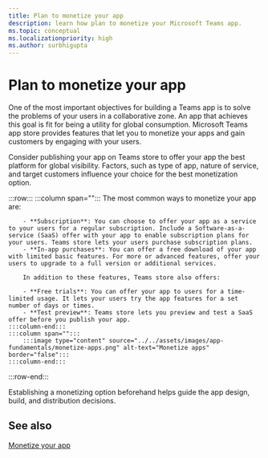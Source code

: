 ```yaml
---
title: Plan to monetize your app
description: learn how plan to monetize your Microsoft Teams app.
ms.topic: conceptual
ms.localizationpriority: high
ms.author: surbhigupta
---
```

# Plan to monetize your app

One of the most important objectives for building a Teams app is to solve the problems of your users in a collaborative zone. An app that achieves this goal is fit for being a utility for global consumption. Microsoft Teams app store provides features that let you to monetize your apps and gain customers by engaging with your users.

Consider publishing your app on Teams store to offer your app the best platform for global visibility. Factors, such as type of app, nature of service, and target customers influence your choice for the best monetization option.


:::row:::
        :::column span="":::
        The most common ways to monetize your app are:

        - **Subscription**: You can choose to offer your app as a service to your users for a regular subscription. Include a Software-as-a-service (SaaS) offer with your app to enable subscription plans for your users. Teams store lets your users purchase subscription plans.
        - **In-app purchases**: You can offer a free download of your app with limited basic features. For more or advanced features, offer your users to upgrade to a full version or additional services.

        In addition to these features, Teams store also offers:

        - **Free trials**: You can offer your app to users for a time-limited usage. It lets your users try the app features for a set number of days or times.
        - **Test preview**: Teams store lets you preview and test a SaaS offer before you publish your app.
    :::column-end:::
    :::column span="":::
        :::image type="content" source="../../assets/images/app-fundamentals/monetize-apps.png" alt-text="Monetize apps" border="false":::
    :::column-end:::
:::row-end:::

Establishing a monetizing option beforehand helps guide the app design, build, and distribution decisions.

## See also

[Monetize your app](../deploy-and-publish/appsource/prepare/monetize-overview.md)
